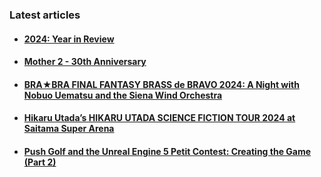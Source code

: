 ### Latest articles

- #### [2024: Year in Review](https://alessandrocuzzocrea.com/2024-year-in-review/)
- #### [Mother 2 - 30th Anniversary](https://alessandrocuzzocrea.com/mother2-30th-anniversary/)
- #### [BRA★BRA FINAL FANTASY BRASS de BRAVO 2024: A Night with Nobuo Uematsu and the Siena Wind Orchestra](https://alessandrocuzzocrea.com/bra-bra-final-fantasy-brass-de-bravo-2024/)
- #### [Hikaru Utada’s HIKARU UTADA SCIENCE FICTION TOUR 2024 at Saitama Super Arena](https://alessandrocuzzocrea.com/hikaru-utada-science-fiction-tour-2024/)
- #### [Push Golf and the Unreal Engine 5 Petit Contest: Creating the Game (Part 2)](https://alessandrocuzzocrea.com/push-golf-2/)
